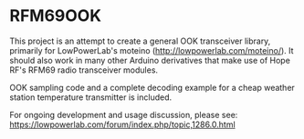 # RFM69OOK

This project is an attempt to create a general OOK transceiver library, primarily for LowPowerLab's moteino (http://lowpowerlab.com/moteino/). It should also work in many other Arduino derivatives that make use of Hope RF's RFM69 radio transceiver modules.

OOK sampling code and a complete decoding example for a cheap weather station temperature transmitter is included.

For ongoing development and usage discussion, please see: https://lowpowerlab.com/forum/index.php/topic,1286.0.html
